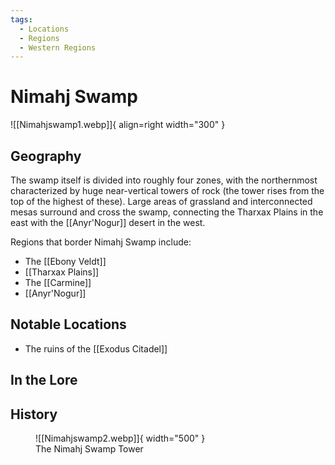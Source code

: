 ```yaml
---
tags:
  - Locations
  - Regions
  - Western Regions
---
```


# Nimahj Swamp

![[Nimahjswamp1.webp]]{ align=right width="300" }

## Geography

The swamp itself is divided into roughly four zones, with the northernmost characterized by huge near-vertical towers of rock (the tower rises from the top of the highest of these). Large areas of grassland and interconnected mesas surround and cross the swamp, connecting the Tharxax Plains in the east with the [[Anyr'Nogur]] desert in the west.

Regions that border Nimahj Swamp include:

- The [[Ebony Veldt]]
- [[Tharxax Plains]]
- The [[Carmine]]
- [[Anyr'Nogur]]

## Notable Locations

- The ruins of the [[Exodus Citadel]]

## In the Lore

## History

<figure markdown>
  ![[Nimahjswamp2.webp]]{ width="500" }
  <figcaption>The Nimahj Swamp Tower</figcaption>
</figure>
